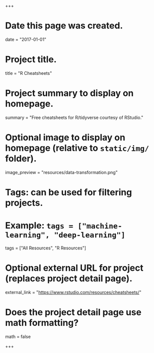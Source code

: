 +++
# Date this page was created.
date = "2017-01-01"


# Project title.
title = "R Cheatsheets"

# Project summary to display on homepage.
summary = "Free cheatsheets for R/tidyverse courtesy of RStudio."

# Optional image to display on homepage (relative to `static/img/` folder).
image_preview = "resources/data-transformation.png"

# Tags: can be used for filtering projects.
# Example: `tags = ["machine-learning", "deep-learning"]`
tags = ["All Resources", "R Resources"]

# Optional external URL for project (replaces project detail page).
external_link = "https://www.rstudio.com/resources/cheatsheets/"

# Does the project detail page use math formatting?
math = false


+++
